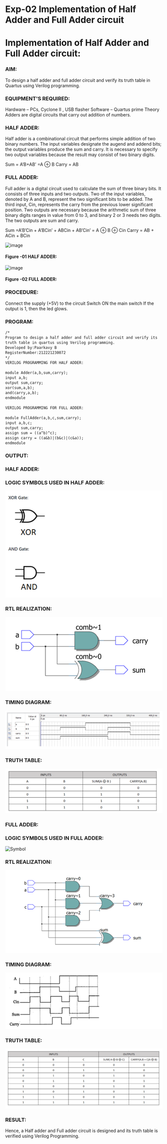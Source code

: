 # Exp-02 Implementation of Half Adder and Full Adder circuit

# Implementation of Half Adder and Full Adder circuit:

### AIM:
To design a half adder and full adder circuit and verify its truth table in Quartus using Verilog programming.

### EQUIPMENT'S REQUIRED:
Hardware – PCs, Cyclone II , USB flasher
Software – Quartus prime
Theory
Adders are digital circuits that carry out addition of numbers.

### HALF ADDER:
Half adder is a combinational circuit that performs simple addition of two binary numbers. The input variables designate the augend and addend bits; the output variables produce the sum and carry. It is necessary to specify two output variables because the result may consist of two binary digits.

Sum = A’B+AB’ =A ⊕ B Carry = AB

### FULL ADDER:
Full adder is a digital circuit used to calculate the sum of three binary bits. It consists of three inputs and two outputs. Two of the input variables, denoted by A and B, represent the two significant bits to be added. The third input, Cin, represents the carry from the previous lower significant position. Two outputs are necessary because the arithmetic sum of three binary digits ranges in value from 0 to 3, and binary 2 or 3 needs two digits. The two outputs are sum and carry.

Sum =A’B’Cin + A’BCin’ + ABCin + AB’Cin’ = A ⊕ B ⊕ Cin Carry = AB + ACin + BCin

 ![image](https://user-images.githubusercontent.com/36288975/163552156-a13e5a56-c638-4110-97d9-8896907c8d25.png)

#### Figure -01 HALF ADDER:


![image](https://user-images.githubusercontent.com/36288975/163552057-b3547877-6d07-45b4-b7e0-bcfebfad9e1d.png)

#### Figure -02 FULL ADDER: 

### PROCEDURE:

Connect the supply (+5V) to the circuit
Switch ON the main switch
If the output is 1, then the led glows.

### PROGRAM:
```
/*
Program to design a half adder and full adder circuit and verify its truth table in quartus using Verilog programming.
Developed by:Paarkavy B 
RegisterNumber:212221230072
*/
VERILOG PROGRAMMING FOR HALF ADDER:
 
module Adder(a,b,sum,carry);
input a,b;
output sum,carry;
xor(sum,a,b);
and(carry,a,b);
endmodule

VERILOG PROGRAMMING FOR FULL ADDER: 

module FullAdder(a,b,c,sum,carry);
input a,b,c;
output sum,carry;
assign sum = ((a^b)^c);
assign carry = ((a&b)|(b&c)|(c&a));
endmodule
```

### OUTPUT:

### HALF ADDER:

### LOGIC SYMBOLS USED IN HALF ADDER:

![output](logic.png)

### RTL REALIZATION:

![output](RTL.png)

### TIMING DIAGRAM:

![output](Timing.png)

### TRUTH TABLE:

![output](Table.png)

### FULL ADDER:

### LOGIC SYMBOLS USED IN FULL ADDER:

![Symbol](https://user-images.githubusercontent.com/93509383/166179866-3727a3ac-dcc9-4f29-9fbf-f42cd08183c8.png)



### RTL REALIZATION:

![output](realization.png)

### TIMING DIAGRAM:

![output](diagram.png)

### TRUTH TABLE:

![output](truth_table.png)

### RESULT:
Hence, a Half adder and Full adder circuit is designed and its truth table is verified using Verilog Programming.

